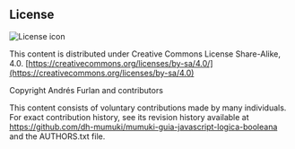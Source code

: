## License
![License icon](https://licensebuttons.net/l/by-sa/3.0/88x31.png)

This content is distributed under Creative Commons License Share-Alike, 4.0. [https://creativecommons.org/licenses/by-sa/4.0/](https://creativecommons.org/licenses/by-sa/4.0)

Copyright Andrés Furlan and contributors

This content consists of voluntary contributions made by many
individuals. For exact contribution history, see its revision history
available at https://github.com/dh-mumuki/mumuki-guia-javascript-logica-booleana and the AUTHORS.txt file.

